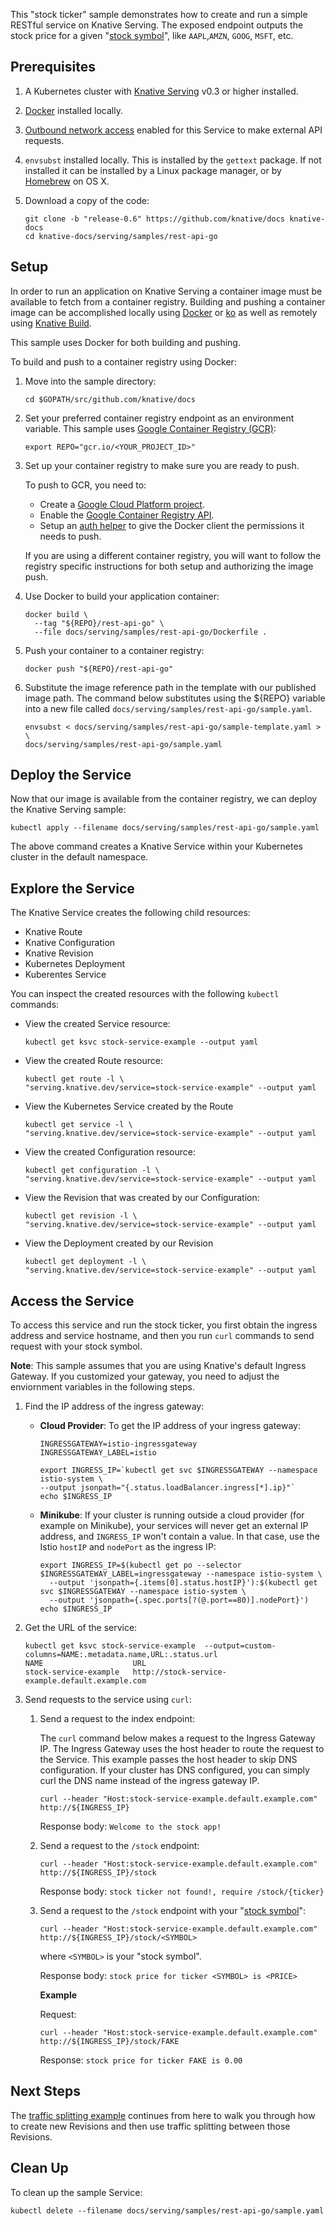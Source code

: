 This "stock ticker" sample demonstrates how to create and run a simple RESTful
service on Knative Serving. The exposed endpoint outputs the stock price for a
given "[stock symbol](https://www.marketwatch.com/tools/quotes/lookup.asp)",
like `AAPL`,`AMZN`, `GOOG`, `MSFT`, etc.

## Prerequisites

1. A Kubernetes cluster with [Knative Serving](../../../install/README.md) v0.3
   or higher installed.
1. [Docker](https://docs.docker.com/get-started/#prepare-your-docker-environment)
   installed locally.
1. [Outbound network access](../../outbound-network-access.md) enabled for this
   Service to make external API requests.
1. `envsubst` installed locally. This is installed by the `gettext` package. If
   not installed it can be installed by a Linux package manager, or by
   [Homebrew](https://brew.sh/) on OS X.
1. Download a copy of the code:

   ```shell
   git clone -b "release-0.6" https://github.com/knative/docs knative-docs
   cd knative-docs/serving/samples/rest-api-go
   ```

## Setup

In order to run an application on Knative Serving a container image must be
available to fetch from a container registry. Building and pushing a container
image can be accomplished locally using
[Docker](https://docs.docker.com/get-started) or
[ko](https://github.com/google/go-containerregistry/tree/master/cmd/ko) as well
as remotely using [Knative Build](../../../build).

This sample uses Docker for both building and pushing.

To build and push to a container registry using Docker:

1. Move into the sample directory:

   ```shell
   cd $GOPATH/src/github.com/knative/docs
   ```

2. Set your preferred container registry endpoint as an environment variable.
   This sample uses
   [Google Container Registry (GCR)](https://cloud.google.com/container-registry/):


    ```shell
    export REPO="gcr.io/<YOUR_PROJECT_ID>"
    ```

3. Set up your container registry to make sure you are ready to push.

   To push to GCR, you need to:

   - Create a
     [Google Cloud Platform project](https://cloud.google.com/resource-manager/docs/creating-managing-projects#creating_a_project).
   - Enable the
     [Google Container Registry API](https://console.cloud.google.com/apis/library/containerregistry.googleapis.com).
   - Setup an
     [auth helper](https://cloud.google.com/container-registry/docs/advanced-authentication#gcloud_as_a_docker_credential_helper)
     to give the Docker client the permissions it needs to push.

   If you are using a different container registry, you will want to follow the
   registry specific instructions for both setup and authorizing the image push.

4. Use Docker to build your application container:

   ```shell
   docker build \
     --tag "${REPO}/rest-api-go" \
     --file docs/serving/samples/rest-api-go/Dockerfile .
   ```

5. Push your container to a container registry:

   ```shell
   docker push "${REPO}/rest-api-go"
   ```

6. Substitute the image reference path in the template with our published image
   path. The command below substitutes using the \${REPO} variable into a new
   file called `docs/serving/samples/rest-api-go/sample.yaml`.

   ```shell
   envsubst < docs/serving/samples/rest-api-go/sample-template.yaml > \
   docs/serving/samples/rest-api-go/sample.yaml
   ```

## Deploy the Service

Now that our image is available from the container registry, we can deploy the
Knative Serving sample:

```shell
kubectl apply --filename docs/serving/samples/rest-api-go/sample.yaml
```

The above command creates a Knative Service within your Kubernetes cluster in
the default namespace.

## Explore the Service

The Knative Service creates the following child resources:

- Knative Route
- Knative Configuration
- Knative Revision
- Kubernetes Deployment
- Kuberentes Service

You can inspect the created resources with the following `kubectl` commands:

- View the created Service resource:

  ```shell
  kubectl get ksvc stock-service-example --output yaml
  ```

- View the created Route resource:

  ```shell
  kubectl get route -l \
  "serving.knative.dev/service=stock-service-example" --output yaml
  ```

- View the Kubernetes Service created by the Route

  ```shell
  kubectl get service -l \
  "serving.knative.dev/service=stock-service-example" --output yaml
  ```

- View the created Configuration resource:

  ```shell
  kubectl get configuration -l \
  "serving.knative.dev/service=stock-service-example" --output yaml
  ```

- View the Revision that was created by our Configuration:

  ```shell
  kubectl get revision -l \
  "serving.knative.dev/service=stock-service-example" --output yaml
  ```

- View the Deployment created by our Revision

  ```shell
  kubectl get deployment -l \
  "serving.knative.dev/service=stock-service-example" --output yaml
  ```

## Access the Service

To access this service and run the stock ticker, you first obtain the ingress
address and service hostname, and then you run `curl` commands to send request
with your stock symbol.

**Note**: This sample assumes that you are using Knative's default Ingress
Gateway. If you customized your gateway, you need to adjust the enviornment
variables in the following steps.

1. Find the IP address of the ingress gateway:

   - **Cloud Provider**: To get the IP address of your ingress gateway:

     ```shell
     INGRESSGATEWAY=istio-ingressgateway
     INGRESSGATEWAY_LABEL=istio

     export INGRESS_IP=`kubectl get svc $INGRESSGATEWAY --namespace istio-system \
     --output jsonpath="{.status.loadBalancer.ingress[*].ip}"`
     echo $INGRESS_IP
     ```

   - **Minikube**: If your cluster is running outside a cloud provider (for
     example on Minikube), your services will never get an external IP address,
     and `INGRESS_IP` won't contain a value. In that case, use the Istio
     `hostIP` and `nodePort` as the ingress IP:

     ```shell
     export INGRESS_IP=$(kubectl get po --selector $INGRESSGATEWAY_LABEL=ingressgateway --namespace istio-system \
       --output 'jsonpath={.items[0].status.hostIP}'):$(kubectl get svc $INGRESSGATEWAY --namespace istio-system \
       --output 'jsonpath={.spec.ports[?(@.port==80)].nodePort}')
     echo $INGRESS_IP
     ```

2. Get the URL of the service:

   ```shell
   kubectl get ksvc stock-service-example  --output=custom-columns=NAME:.metadata.name,URL:.status.url
   NAME                    URL
   stock-service-example   http://stock-service-example.default.example.com
   ```

3. Send requests to the service using `curl`:

   1. Send a request to the index endpoint:

      The `curl` command below makes a request to the Ingress Gateway IP. The
      Ingress Gateway uses the host header to route the request to the Service.
      This example passes the host header to skip DNS configuration. If your
      cluster has DNS configured, you can simply curl the DNS name instead of
      the ingress gateway IP.

      ```shell
      curl --header "Host:stock-service-example.default.example.com" http://${INGRESS_IP}
      ```

      Response body: `Welcome to the stock app!`

   2. Send a request to the `/stock` endpoint:

      ```shell
      curl --header "Host:stock-service-example.default.example.com" http://${INGRESS_IP}/stock
      ```

      Response body: `stock ticker not found!, require /stock/{ticker}`

   3. Send a request to the `/stock` endpoint with your
      "[stock symbol](https://www.marketwatch.com/tools/quotes/lookup.asp)":

      ```shell
      curl --header "Host:stock-service-example.default.example.com" http://${INGRESS_IP}/stock/<SYMBOL>
      ```

      where `<SYMBOL>` is your "stock symbol".

      Response body: `stock price for ticker <SYMBOL> is <PRICE>`

      **Example**

      Request:

      ```shell
      curl --header "Host:stock-service-example.default.example.com" http://${INGRESS_IP}/stock/FAKE
      ```

      Response: `stock price for ticker FAKE is 0.00`

## Next Steps

The [traffic splitting example](../traffic-splitting/README.md) continues from
here to walk you through how to create new Revisions and then use traffic
splitting between those Revisions.

## Clean Up

To clean up the sample Service:

```shell
kubectl delete --filename docs/serving/samples/rest-api-go/sample.yaml
```

